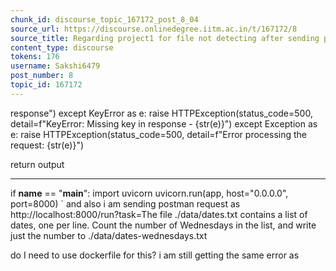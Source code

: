 ```yaml
---
chunk_id: discourse_topic_167172_post_8_04
source_url: https://discourse.onlinedegree.iitm.ac.in/t/167172/8
source_title: Regarding project1 for file not detecting after sending post request
content_type: discourse
tokens: 176
username: Sakshi6479
post_number: 8
topic_id: 167172
---
```


 response")
 except KeyError as e:
 raise HTTPException(status_code=500, detail=f"KeyError: Missing key in response - {str(e)}")
 except Exception as e:
 raise HTTPException(status_code=500, detail=f"Error processing the request: {str(e)}")
 
 return output

---

if __name__ == "__main__":
 import uvicorn
 uvicorn.run(app, host="0.0.0.0", port=8000)
`
and also i am sending postman request as http://localhost:8000/run?task=The file ./data/dates.txt contains a list of dates, one per line. Count the number of Wednesdays in the list, and write just the number to ./data/dates-wednesdays.txt

do I need to use dockerfile for this? i am still getting the same error as
